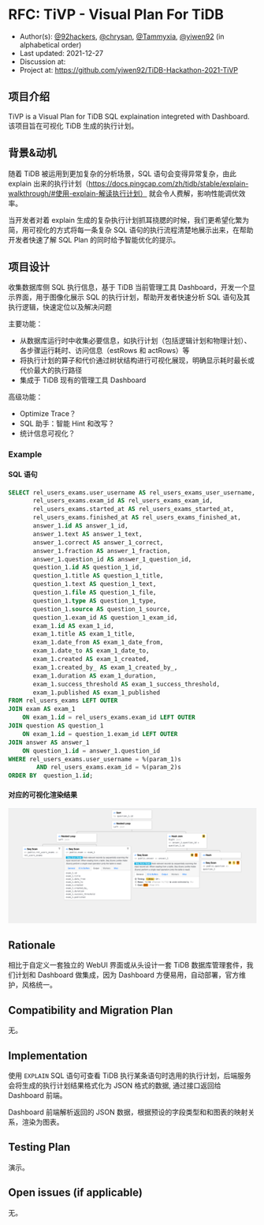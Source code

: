 <!--
This is a template for TiDB's change proposal process, documented [here](./README.md).
-->

# RFC: <!-- Title --> TiVP - Visual Plan For TiDB

- Author(s): [@92hackers](https://github.com/92hackers), [@chrysan](https://github.com/chrysan), [@Tammyxia](https://github.com/Tammyxia), [@yiwen92](https://github.com/yiwen92) (in alphabetical order)
- Last updated: 2021-12-27 <!-- Date -->
- Discussion at: <!-- https://github.com/pingcap/tidb/issues/XXX -->
- Project at: https://github.com/yiwen92/TiDB-Hackathon-2021-TiVP

## 项目介绍

<!--
A short summary of the proposal:
- What is the issue that the proposal aims to solve?
- What needs to be done in this proposal?
- What is the impact of this proposal?
-->

TiVP is a Visual Plan for TiDB SQL explaination integreted with Dashboard.
该项目旨在可视化 TiDB 生成的执行计划。

## 背景&动机

<!--
An introduction of the necessary background and the problem being solved by the proposed change:
- The drawback of the current feature and the corresponding use case
- The expected outcome of this proposal.
-->

随着 TiDB 被运用到更加复杂的分析场景，SQL 语句会变得异常复杂，由此 explain 出来的执行计划（https://docs.pingcap.com/zh/tidb/stable/explain-walkthrough/#使用-explain-解读执行计划） 就会令人费解，影响性能调优效率。

当开发者对着 explain 生成的复杂执行计划抓耳挠腮的时候，我们更希望化繁为简，用可视化的方式将每一条复杂 SQL 语句的执行流程清楚地展示出来，在帮助开发者快速了解 SQL Plan 的同时给予智能优化的提示。

## 项目设计

<!--
A precise statement of the proposed change:
- The new named concepts and a set of metrics to be collected in this proposal (if applicable)
- The overview of the design.
- How it works?
- What needs to be changed to implement this design?
- What may be positively influenced by the proposed change?
- What may be negatively impacted by the proposed change?
-->

收集数据库侧 SQL 执行信息，基于 TiDB 当前管理工具 Dashboard，开发一个显示界面，用于图像化展示 SQL 的执行计划，帮助开发者快速分析 SQL 语句及其执行逻辑，快速定位以及解决问题

主要功能：
- 从数据库运行时中收集必要信息，如执行计划（包括逻辑计划和物理计划）、各步骤运行耗时、访问信息（estRows 和 actRows）等
- 将执行计划的算子和代价通过树状结构进行可视化展现，明确显示耗时最长或代价最大的执行路径
- 集成于 TiDB 现有的管理工具 Dashboard

高级功能：
- Optimize Trace？
- SQL 助手：智能 Hint 和改写？
- 统计信息可视化？

### Example

#### SQL 语句

```sql
SELECT rel_users_exams.user_username AS rel_users_exams_user_username,
       rel_users_exams.exam_id AS rel_users_exams_exam_id,
       rel_users_exams.started_at AS rel_users_exams_started_at,
       rel_users_exams.finished_at AS rel_users_exams_finished_at,
       answer_1.id AS answer_1_id,
       answer_1.text AS answer_1_text,
       answer_1.correct AS answer_1_correct,
       answer_1.fraction AS answer_1_fraction,
       answer_1.question_id AS answer_1_question_id,
       question_1.id AS question_1_id,
       question_1.title AS question_1_title,
       question_1.text AS question_1_text,
       question_1.file AS question_1_file,
       question_1.type AS question_1_type,
       question_1.source AS question_1_source,
       question_1.exam_id AS question_1_exam_id,
       exam_1.id AS exam_1_id,
       exam_1.title AS exam_1_title,
       exam_1.date_from AS exam_1_date_from,
       exam_1.date_to AS exam_1_date_to,
       exam_1.created AS exam_1_created,
       exam_1.created_by_ AS exam_1_created_by_,
       exam_1.duration AS exam_1_duration,
       exam_1.success_threshold AS exam_1_success_threshold,
       exam_1.published AS exam_1_published
FROM rel_users_exams LEFT OUTER
JOIN exam AS exam_1
    ON exam_1.id = rel_users_exams.exam_id LEFT OUTER
JOIN question AS question_1
    ON exam_1.id = question_1.exam_id LEFT OUTER
JOIN answer AS answer_1
    ON question_1.id = answer_1.question_id
WHERE rel_users_exams.user_username = %(param_1)s
        AND rel_users_exams.exam_id = %(param_2)s
ORDER BY  question_1.id;
```

#### 对应的可视化渲染结果

!['./execution-plan.png'](execution-plan.png)

## Rationale

<!--
A discussion of alternate approaches and the trade-offs, advantages, and disadvantages of the specified approach:
- How other systems solve the same issue?
- What other designs have been considered and what are their disadvantages?
- What is the advantage of this design compared with other designs?
- What is the disadvantage of this design?
- What is the impact of not doing this?
-->
相比于自定义一套独立的 WebUI 界面或从头设计一套 TiDB 数据库管理套件，我们计划和 Dashboard 做集成，因为 Dashboard 方便易用，自动部署，官方维护，风格统一。

## Compatibility and Migration Plan

<!--
A discussion of the change with regard to the compatibility issues:
- Does this proposal make TiDB not compatible with the old versions?
- Does this proposal make TiDB not compatible with TiDB tools?
    + [BR](https://github.com/pingcap/br)
    + [DM](https://github.com/pingcap/dm)
    + [Dumpling](https://github.com/pingcap/dumpling)
    + [TiCDC](https://github.com/pingcap/ticdc)
    + [TiDB Binlog](https://github.com/pingcap/tidb-binlog)
    + [TiDB Lightning](https://github.com/pingcap/tidb-lightning)
- If the existing behavior will be changed, how will we phase out the older behavior?
- Does this proposal make TiDB more compatible with MySQL?
- What is the impact(if any) on the data migration:
    + from MySQL to TiDB
    + from TiDB to MySQL
    + from old TiDB cluster to new TiDB cluster
-->
无。

## Implementation

<!--
A detailed description for each step in the implementation:
- Does any former steps block this step?
- Who will do it?
- When to do it?
- How long it takes to accomplish it?
-->
使用 `EXPLAIN` SQL 语句可查看 TiDB 执行某条语句时选用的执行计划，后端服务会将生成的执行计划结果格式化为 JSON 格式的数据, 通过接口返回给 Dashboard 前端。

Dashboard 前端解析返回的 JSON 数据，根据预设的字段类型和和图表的映射关系，渲染为图表。

## Testing Plan

<!--
A brief description on how the implementation will be tested. Both integration test and unit test should consider the following things:
- How to ensure that the implementation works as expected?
- How will we know nothing broke?
-->
演示。

## Open issues (if applicable)

<!--
A discussion of issues relating to this proposal for which the author does not know the solution. This section may be omitted if there are none.
-->
无。

